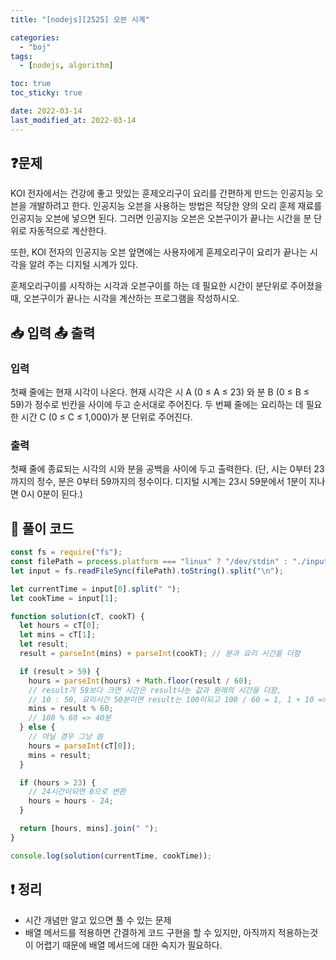```yaml
---
title: "[nodejs][2525] 오븐 시계"

categories:
  - "boj"
tags:
  - [nodejs, algorithm]

toc: true
toc_sticky: true

date: 2022-03-14
last_modified_at: 2022-03-14
---
```


## ❓문제

KOI 전자에서는 건강에 좋고 맛있는 훈제오리구이 요리를 간편하게 만드는 인공지능 오븐을 개발하려고 한다. 인공지능 오븐을 사용하는 방법은 적당한 양의 오리 훈제 재료를 인공지능 오븐에 넣으면 된다. 그러면 인공지능 오븐은 오븐구이가 끝나는 시간을 분 단위로 자동적으로 계산한다.

또한, KOI 전자의 인공지능 오븐 앞면에는 사용자에게 훈제오리구이 요리가 끝나는 시각을 알려 주는 디지털 시계가 있다.

훈제오리구이를 시작하는 시각과 오븐구이를 하는 데 필요한 시간이 분단위로 주어졌을 때, 오븐구이가 끝나는 시각을 계산하는 프로그램을 작성하시오.

## 📥 입력 📤 출력

### 입력

첫째 줄에는 현재 시각이 나온다. 현재 시각은 시 A (0 ≤ A ≤ 23) 와 분 B (0 ≤ B ≤ 59)가 정수로 빈칸을 사이에 두고 순서대로 주어진다. 두 번째 줄에는 요리하는 데 필요한 시간 C (0 ≤ C ≤ 1,000)가 분 단위로 주어진다.

### 출력

첫째 줄에 종료되는 시각의 시와 분을 공백을 사이에 두고 출력한다. (단, 시는 0부터 23까지의 정수, 분은 0부터 59까지의 정수이다. 디지털 시계는 23시 59분에서 1분이 지나면 0시 0분이 된다.)

## 📝 풀이 코드

```js
const fs = require("fs");
const filePath = process.platform === "linux" ? "/dev/stdin" : "./input.txt";
let input = fs.readFileSync(filePath).toString().split("\n");

let currentTime = input[0].split(" ");
let cookTime = input[1];

function solution(cT, cookT) {
  let hours = cT[0];
  let mins = cT[1];
  let result;
  result = parseInt(mins) + parseInt(cookT); // 분과 요리 시간을 더함

  if (result > 59) {
    hours = parseInt(hours) + Math.floor(result / 60);
    // result가 59보다 크면 시간은 result나눈 값과 원래의 시간을 더함,
    // 10 : 50, 요리시간 50분이면 result는 100이되고 100 / 60 = 1, 1 + 10 => 11시
    mins = result % 60;
    // 100 % 60 => 40분
  } else {
    // 아닐 경우 그냥 씀
    hours = parseInt(cT[0]);
    mins = result;
  }

  if (hours > 23) {
    // 24시간이되면 0으로 변환
    hours = hours - 24;
  }

  return [hours, mins].join(" ");
}

console.log(solution(currentTime, cookTime));
```

## ❗️ 정리

- 시간 개념만 알고 있으면 풀 수 있는 문제
- 배열 메서드를 적용하면 간결하게 코드 구현을 할 수 있지만, 아직까지 적용하는것이 어렵기 때문에 배열 메서드에 대한 숙지가 필요하다.

